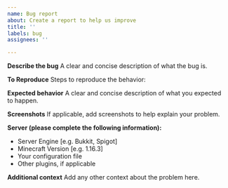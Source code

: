 ```yaml
---
name: Bug report
about: Create a report to help us improve
title: ''
labels: bug
assignees: ''

---
```


**Describe the bug**
A clear and concise description of what the bug is.

**To Reproduce**
Steps to reproduce the behavior:


**Expected behavior**
A clear and concise description of what you expected to happen.

**Screenshots**
If applicable, add screenshots to help explain your problem.

**Server (please complete the following information):**
 - Server Engine [e.g. Bukkit, Spigot]
 - Minecraft Version [e.g. 1.16.3]
 - Your configuration file
 - Other plugins, if applicable

**Additional context**
Add any other context about the problem here.
